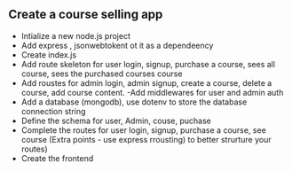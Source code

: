 ## Create a  course selling app 

- Intialize a new node.js project 
- Add express , jsonwebtokent ot it as a dependeency
- Create index.js
- Add route skeleton for user login, signup, purchase a course, sees all course, sees the purchased courses course
- Add roustes for admin login, admin signup, create a course, delete a course, add course content.
-Add middlewares for user and admin auth
- Add a database (mongodb), use dotenv to store the database connection string 
- Define the schema for user, Admin, couse, puchase
- Complete the routes for user login, signup, purchase a course, see course (Extra points - use express rrousting) to better strurture your routes)
- Create the frontend
